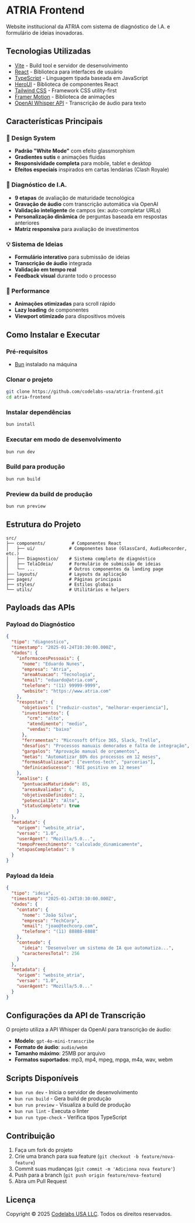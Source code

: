# ATRIA Frontend

Website institucional da ATRIA com sistema de diagnóstico de I.A. e formulário de ideias inovadoras.

## Tecnologias Utilizadas

- [Vite](https://vitejs.dev/guide/) - Build tool e servidor de desenvolvimento
- [React](https://react.dev/) - Biblioteca para interfaces de usuário
- [TypeScript](https://www.typescriptlang.org) - Linguagem tipada baseada em JavaScript
- [HeroUI](https://heroui.com) - Biblioteca de componentes React
- [Tailwind CSS](https://tailwindcss.com) - Framework CSS utility-first
- [Framer Motion](https://www.framer.com/motion) - Biblioteca de animações
- [OpenAI Whisper API](https://openai.com/blog/whisper/) - Transcrição de áudio para texto

## Características Principais

### 🎨 Design System
- **Padrão "White Mode"** com efeito glassmorphism
- **Gradientes sutis** e animações fluidas
- **Responsividade completa** para mobile, tablet e desktop
- **Efeitos especiais** inspirados em cartas lendárias (Clash Royale)

### 🧠 Diagnóstico de I.A.
- **9 etapas** de avaliação de maturidade tecnológica
- **Gravação de áudio** com transcrição automática via OpenAI
- **Validação inteligente** de campos (ex: auto-completar URLs)
- **Personalização dinâmica** de perguntas baseada em respostas anteriores
- **Matriz responsiva** para avaliação de investimentos

### 💡 Sistema de Ideias
- **Formulário interativo** para submissão de ideias
- **Transcrição de áudio** integrada
- **Validação em tempo real**
- **Feedback visual** durante todo o processo

### 🚀 Performance
- **Animações otimizadas** para scroll rápido
- **Lazy loading** de componentes
- **Viewport otimizado** para dispositivos móveis

## Como Instalar e Executar

### Pré-requisitos
- [Bun](https://bun.sh/) instalado na máquina

### Clonar o projeto
```bash
git clone https://github.com/codelabs-usa/atria-frontend.git
cd atria-frontend
```

### Instalar dependências
```bash
bun install
```

### Executar em modo de desenvolvimento
```bash
bun run dev
```

### Build para produção
```bash
bun run build
```

### Preview da build de produção
```bash
bun run preview
```

## Estrutura do Projeto

```
src/
├── components/          # Componentes React
│   ├── ui/             # Componentes base (GlassCard, AudioRecorder, etc.)
│   ├── Diagnostico/    # Sistema completo de diagnóstico
│   ├── TelaIdeia/      # Formulário de submissão de ideias
│   └── ...             # Outros componentes da landing page
├── layouts/            # Layouts da aplicação
├── pages/              # Páginas principais
├── styles/             # Estilos globais
└── utils/              # Utilitários e helpers
```

## Payloads das APIs

### Payload do Diagnóstico
```json
{
  "tipo": "diagnostico",
  "timestamp": "2025-01-24T10:30:00.000Z",
  "dados": {
    "informacoesPessoais": {
      "nome": "Eduardo Nunes",
      "empresa": "Atria",
      "areaAtuacao": "Tecnologia",
      "email": "eduardo@atria.com",
      "telefone": "(11) 99999-9999",
      "website": "https://www.atria.com"
    },
    "respostas": {
      "objetivos": ["reduzir-custos", "melhorar-experiencia"],
      "investimentos": {
        "crm": "alto",
        "atendimento": "medio",
        "vendas": "baixo"
      },
      "ferramentas": "Microsoft Office 365, Slack, Trello",
      "desafios": "Processos manuais demorados e falta de integração",
      "gargalos": "Aprovação manual de orçamentos",
      "metas": "Automatizar 80% dos processos em 12 meses",
      "formasAtualizacao": ["eventos-tech", "parcerias"],
      "definicaoSucesso": "ROI positivo em 12 meses"
    },
    "analise": {
      "pontuacaoMaturidade": 85,
      "areasAvaliadas": 6,
      "objetivosDefinidos": 2,
      "potencialIA": "Alto",
      "statusCompleto": true
    }
  },
  "metadata": {
    "origem": "website_atria",
    "versao": "1.0",
    "userAgent": "Mozilla/5.0...",
    "tempoPreenchimento": "calculado_dinamicamente",
    "etapasCompletadas": 9
  }
}
```

### Payload da Ideia
```json
{
  "tipo": "ideia",
  "timestamp": "2025-01-24T10:30:00.000Z",
  "dados": {
    "contato": {
      "nome": "João Silva",
      "empresa": "TechCorp",
      "email": "joao@techcorp.com",
      "telefone": "(11) 88888-8888"
    },
    "conteudo": {
      "ideia": "Desenvolver um sistema de IA que automatiza...",
      "caracteresTotal": 256
    }
  },
  "metadata": {
    "origem": "website_atria",
    "versao": "1.0",
    "userAgent": "Mozilla/5.0..."
  }
}
```

## Configurações da API de Transcrição

O projeto utiliza a API Whisper da OpenAI para transcrição de áudio:

- **Modelo**: `gpt-4o-mini-transcribe`
- **Formato de áudio**: `audio/webm`
- **Tamanho máximo**: 25MB por arquivo
- **Formatos suportados**: mp3, mp4, mpeg, mpga, m4a, wav, webm

## Scripts Disponíveis

- `bun run dev` - Inicia o servidor de desenvolvimento
- `bun run build` - Gera build de produção
- `bun run preview` - Visualiza a build de produção
- `bun run lint` - Executa o linter
- `bun run type-check` - Verifica tipos TypeScript

## Contribuição

1. Faça um fork do projeto
2. Crie uma branch para sua feature (`git checkout -b feature/nova-feature`)
3. Commit suas mudanças (`git commit -m 'Adiciona nova feature'`)
4. Push para a branch (`git push origin feature/nova-feature`)
5. Abra um Pull Request

## Licença

Copyright © 2025 [Codelabs USA LLC](https://codelabsusa.com). Todos os direitos reservados.
